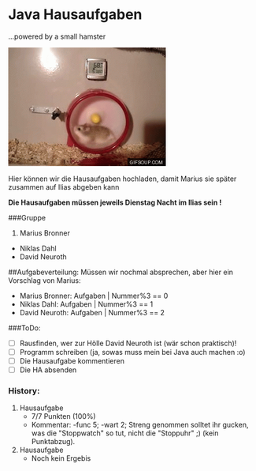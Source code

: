 # Java Hausaufgaben
...powered by a small hamster

![small hamster](smha.gif)

Hier können wir die Hausaufgaben hochladen, damit 
Marius sie später zusammen auf Ilias abgeben kann

__Die Hausaufgaben müssen jeweils Dienstag Nacht im Ilias sein !__

###Gruppe

1. Marius Bronner
* Niklas Dahl
* David Neuroth

##Aufgabeverteilung:
Müssen wir nochmal absprechen, aber hier ein Vorschlag von Marius:   
* Marius Bronner: Aufgaben | Nummer%3 == 0   
* Niklas Dahl: Aufgaben | Nummer%3 == 1   
* David Neuroth: Aufgaben | Nummer%3 == 2    

###ToDo:
- [ ] Rausfinden, wer zur Hölle David Neuroth ist (wär schon praktisch)!
- [ ] Programm schreiben (ja, sowas muss mein bei Java auch machen :o)
- [ ] Die Hausaufgabe kommentieren
- [ ] Die HA absenden

### History:
1. Hausaufgabe
	* 7/7 Punkten (100%)
	* Kommentar: -func 5; -wart 2; Streng genommen solltet ihr gucken, was die "Stoppwatch" so tut, nicht die "Stoppuhr" ;) (kein Punktabzug).
2. Hausaufgabe
	* Noch kein Ergebis
